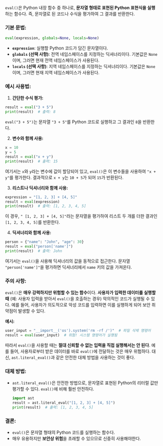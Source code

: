 `eval()`은 Python 내장 함수 중 하나로, **문자열 형태로 표현된 Python 표현식을 실행**하는 함수다. 즉, 문자열로 된 코드나 수식을 평가하여 그 결과를 반환한다.

### 기본 문법:
```python
eval(expression, globals=None, locals=None)
```

- **`expression`**: 실행할 Python 코드가 담긴 문자열이다.
- **`globals` (선택 사항)**: 전역 네임스페이스를 지정하는 딕셔너리이다. 기본값은 `None`이며, 그러면 현재 전역 네임스페이스가 사용된다.
- **`locals` (선택 사항)**: 지역 네임스페이스를 지정하는 딕셔너리이다. 기본값은 `None`이며, 그러면 현재 지역 네임스페이스가 사용된다.

### 예시 사용법:

1. **간단한 수식 평가:**

```python
result = eval("3 + 5")
print(result)  # 출력: 8
```

`eval("3 + 5")`는 문자열 `"3 + 5"`를 Python 코드로 실행하고 그 결과인 `8`을 반환한다.

2. **변수와 함께 사용:**

```python
x = 10
y = 5
result = eval("x + y")
print(result)  # 출력: 15
```

여기서는 `x`와 `y`라는 변수에 값이 할당되어 있고, `eval()`은 이 변수들을 사용하여 `"x + y"`를 평가한다. 결과적으로 `x + y`는 `10 + 5`가 되어 `15`가 반환된다.

3. **리스트나 딕셔너리와 함께 사용:**

```python
expression = "[1, 2, 3] + [4, 5]"
result = eval(expression)
print(result)  # 출력: [1, 2, 3, 4, 5]
```

이 경우, `" [1, 2, 3] + [4, 5]"`라는 문자열을 평가하여 리스트 두 개를 더한 결과인 `[1, 2, 3, 4, 5]`를 반환한다.

4. **딕셔너리와 함께 사용:**

```python
person = {"name": "John", "age": 30}
result = eval("person['name']")
print(result)  # 출력: John
```

여기서는 `eval()`을 사용해 딕셔너리의 값을 동적으로 접근한다. 문자열 `"person['name']"`을 평가하면 딕셔너리에서 `name` 키의 값을 가져온다.

### **주의 사항**:

`eval()`은 **매우 강력하지만 위험할 수 있는 함수**이다. **사용자가 입력한 데이터를 실행할 때** (예: 사용자 입력을 받아서 `eval()`을 호출하는 경우) 악의적인 코드가 실행될 수 있다. 예를 들어, 사용자가 의도적으로 악성 코드를 입력하면 이를 실행하게 되어 보안 취약점이 발생할 수 있다.

**예시:**
```python
user_input = "__import__('os').system('rm -rf /')"  # 파일 삭제 명령어
result = eval(user_input)  # 위험! 시스템 명령어가 실행됨
```

따라서 `eval()`을 사용할 때는 **절대 신뢰할 수 없는 입력을 직접 실행해서는 안 된다**. 예를 들어, 사용자로부터 받은 데이터를 바로 `eval()`에 전달하는 것은 매우 위험하다. 대신, `ast.literal_eval()`과 같은 안전한 대체 방법을 사용하는 것이 좋다.

### **대체 방법**:
- `ast.literal_eval()`은 안전한 방법으로, 문자열로 표현된 Python의 리터럴 값만 평가할 수 있다. `eval()`에 비해 훨씬 안전하다.
    ```python
    import ast
    result = ast.literal_eval("[1, 2, 3] + [4, 5]")
    print(result)  # 출력: [1, 2, 3, 4, 5]
    ```

### 결론:
- `eval()`은 문자열 형태의 Python 코드를 실행하는 함수다.
- 매우 유용하지만 **보안상 위험**을 초래할 수 있으므로 신중히 사용해야한다.